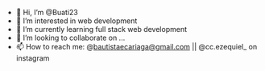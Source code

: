 - 👋 Hi, I’m @Buati23
- 👀 I’m interested in web development
- 🌱 I’m currently learning full stack web development
- 💞️ I’m looking to collaborate on ...
- 📫 How to reach me: @bautistaecariaga@gmail.com || @cc.ezequiel_ on instagram
